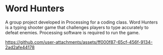 # Word Hunters

A group project developed in Processing for a coding class. Word Hunters is a typing shooter game that challenges players to type accurately to defeat enemies. Processing software is required to run the game.

https://github.com/user-attachments/assets/ff000f87-65cf-456f-9134-2ad2afe44178
